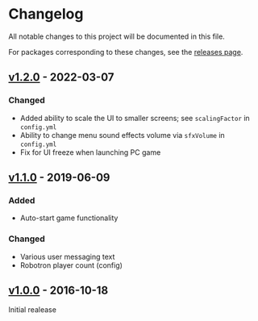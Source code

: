 # Changelog
All notable changes to this project will be documented in this file.

For packages corresponding to these changes, see the [releases page](https://github.com/Justin-Credible/nintendo-vs-frontend/releases).

## [v1.2.0](https://github.com/Justin-Credible/nintendo-vs-frontend/releases/tag/v1.2.0) - 2022-03-07

### Changed
- Added ability to scale the UI to smaller screens; see `scalingFactor` in `config.yml`
- Ability to change menu sound effects volume via `sfxVolume` in `config.yml`
- Fix for UI freeze when launching PC game

## [v1.1.0](https://github.com/Justin-Credible/nintendo-vs-frontend/releases/tag/v1.1.0) - 2019-06-09
### Added
- Auto-start game functionality

### Changed
- Various user messaging text
- Robotron player count (config)

## [v1.0.0](https://github.com/Justin-Credible/nintendo-vs-frontend/releases/tag/v1.0.0) - 2016-10-18
Initial realease
